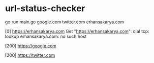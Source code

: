# url-status-checker

go run main.go google.com twitter.com erhansakarya.com

[0] https://erhansakarya.com Get "https://erhansakarya.com": dial tcp: lookup erhansakarya.com: no such host

[200] https://google.com

[200] https://twitter.com
